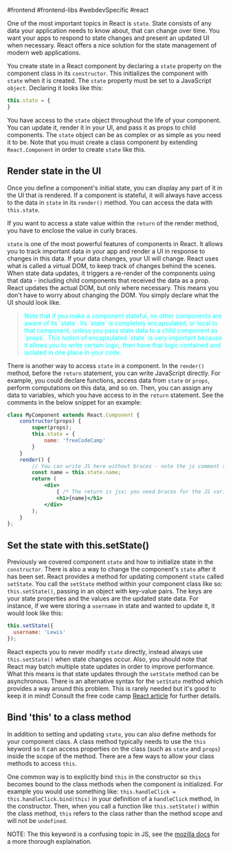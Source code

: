 #frontend #frontend-libs #webdevSpecific #react 

One of the most important topics in React is `state`. State consists of any data your application needs to know about, that can change over time. You want your apps to respond to state changes and present an updated UI when necessary. React offers a nice solution for the state management of modern web applications.

You create state in a React component by declaring a `state` property on the component class in its `constructor`. This initializes the component with `state` when it is created. The `state` property must be set to a JavaScript `object`. Declaring it looks like this:
```jsx
this.state = {
}
```
You have access to the `state` object throughout the life of your component. You can update it, render it in your UI, and pass it as props to child components. The `state` object can be as complex or as simple as you need it to be. Note that you must create a class component by extending `React.Component` in order to create `state` like this.

## Render state in the UI
Once you define a component's initial state, you can display any part of it in the UI that is rendered. If a component is stateful, it will always have access to the data in `state` in its `render()` method. You can access the data with `this.state`.

If you want to access a state value within the `return` of the render method, you have to enclose the value in curly braces.

`state` is one of the most powerful features of components in React. It allows you to track important data in your app and render a UI in response to changes in this data. If your data changes, your UI will change. React uses what is called a virtual DOM, to keep track of changes behind the scenes. When state data updates, it triggers a re-render of the components using that data - including child components that received the data as a prop. React updates the actual DOM, but only where necessary. This means you don't have to worry about changing the DOM. You simply declare what the UI should look like.

<blockquote style="color: cyan">Note that if you make a component stateful, no other components are aware of its `state`. Its `state` is completely encapsulated, or local to that component, unless you pass state data to a child component as `props`. This notion of encapsulated `state` is very important because it allows you to write certain logic, then have that logic contained and isolated in one place in your code.</blockquote>

There is another way to access `state` in a component. In the `render()` method, before the `return` statement, you can write JavaScript directly. For example, you could declare functions, access data from `state` or `props`, perform computations on this data, and so on. Then, you can assign any data to variables, which you have access to in the `return` statement. See the comments in the below snippet for an example:
```jsx
class MyComponent extends React.Component {
	constructor(props) {
		super(props);
		this.state = {
			name: 'freeCodeCamp'
		}
	}
	render() {
		// You can write JS here without braces - note the js comment syntax
		const name = this.state.name;
		return (
			<div>
				{ /* The return is jsx; you need braces for the JS variable */ }
				<h1>{name}</h1>
			</div>
		);
	}
};
```

## Set the state with this.setState()
Previously we covered component `state` and how to initialize state in the `constructor`. There is also a way to change the component's `state` after it has been set. React provides a method for updating component `state` called `setState`. You call the `setState` method within your component class like so: `this.setState()`, passing in an object with key-value pairs. The keys are your state properties and the values are the updated state data. For instance, if we were storing a `username` in state and wanted to update it, it would look like this:
```jsx
this.setState({
  username: 'Lewis'
});
```
React expects you to never modify `state` directly, instead always use `this.setState()` when state changes occur. Also, you should note that React may batch multiple state updates in order to improve performance. What this means is that state updates through the `setState` method can be asynchronous. There is an alternative syntax for the `setState` method which provides a way around this problem. This is rarely needed but it's good to keep it in mind! Consult the free code camp [React article](https://www.freecodecamp.org/news/what-is-state-in-react-explained-with-examples/) for further details.

## Bind 'this' to a class method
In addition to setting and updating `state`, you can also define methods for your component class. A class method typically needs to use the `this` keyword so it can access properties on the class (such as `state` and `props`) inside the scope of the method. There are a few ways to allow your class methods to access `this`.

One common way is to explicitly bind `this` in the constructor so `this` becomes bound to the class methods when the component is initialized. For example you would use something like: `this.handleClick = this.handleClick.bind(this)` in your definition of a `handleClick` method, in the constructor. Then, when you call a function like `this.setState()` within the class method, `this` refers to the class rather than the method scope and will not be `undefined`.

NOTE: The this keyword is a confusing topic in JS, see the [mozilla docs](https://developer.mozilla.org/en-US/docs/Web/JavaScript/Reference/Operators/this) for a more thorough explaination.

